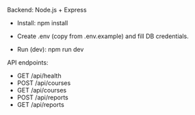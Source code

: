 Backend: Node.js + Express

- Install:
  npm install

- Create .env (copy from .env.example) and fill DB credentials.

- Run (dev):
  npm run dev

API endpoints:
- GET /api/health
- POST /api/courses
- GET /api/courses
- POST /api/reports
- GET /api/reports
